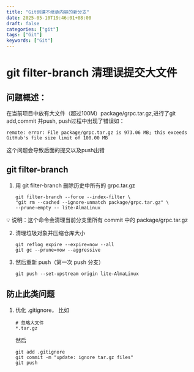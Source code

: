 ```yaml
---
title: "Git创建不继承内容的新分支"
date: 2025-05-10T19:46:01+08:00
draft: false
categories: ["git"]
tags: ["Git"]
keywords: ["Git"]
---
```


# git filter-branch 清理误提交大文件

## 问题概述：
在当前项目中放有大文件（超过100M）package/grpc.tar.gz,进行了git add,commit 并push, push过程中出现了错误如：

    remote: error: File package/grpc.tar.gz is 973.06 MB; this exceeds GitHub's file size limit of 100.00 MB


这个问题会导致后面的提交以及push出错


## git filter-branch
1. 用 git filter-branch 删除历史中所有的 grpc.tar.gz

    ```
    git filter-branch --force --index-filter \
    "git rm --cached --ignore-unmatch package/grpc.tar.gz" \
    --prune-empty -- lite-AlmaLinux
    ```
💡 说明：这个命令会清理当前分支里所有 commit 中的 package/grpc.tar.gz

2. 清理垃圾对象并压缩仓库大小
    ```
    git reflog expire --expire=now --all
    git gc --prune=now --aggressive
    ```

3. 然后重新 push（第一次 push 分支）
    ```
    git push --set-upstream origin lite-AlmaLinux
    ```

## 防止此类问题
1. 优化 .gitignore， 比如
    ```gitignore
    # 忽略大文件
    *.tar.gz
    ```
    然后
    ```
    git add .gitignore
    git commit -m "update: ignore tar.gz files"
    git push
    ```

